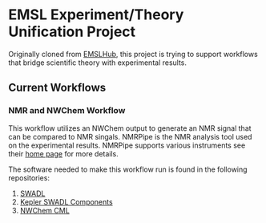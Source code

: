 # EMSL Experiment/Theory Unification Project

Originally cloned from [EMSLHub](https://emslhub.emsl.pnl.gov/tools/nmrtools),
this project is trying to support workflows that bridge scientific theory with
experimental results.

## Current Workflows

### NMR and NWChem Workflow

This workflow utilizes an NWChem output to generate an NMR signal that can be
compared to NMR singals. NMRPipe is the NMR analysis tool used on the
experimental results. NMRPipe supports various instruments see their [home
page](http://spin.niddk.nih.gov/NMRPipe/) for more details.

The software needed to make this workflow run is found in the following
repositories:

 1. [SWADL](https://github.com/dmlb2000/swadl-library)
 1. [Kepler SWADL Components](https://github.com/dmlb2000/kepler-swadl)
 1. [NWChem CML](https://github.com/dmlb2000/nwchem-cml)


